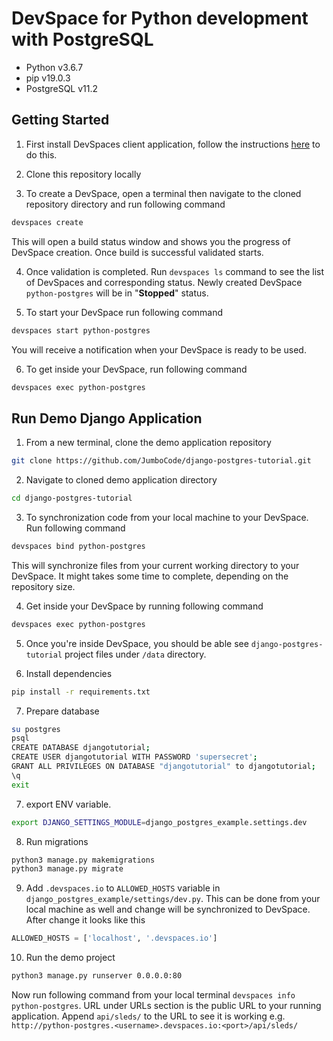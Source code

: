 # DevSpace for Python development with PostgreSQL

* Python v3.6.7
* pip v19.0.3
* PostgreSQL v11.2

## Getting Started

1. First install DevSpaces client application, follow the instructions [here](https://support.devspaces.io/article/22-devspaces-client-installation) to do this.

2. Clone this repository locally

3. To create a DevSpace, open a terminal then navigate to the cloned repository directory and run following command
```bash
devspaces create
```
This will open a build status window and shows you the progress of DevSpace creation. Once build is successful validated starts.

4. Once validation is completed. Run `devspaces ls` command to see the list of DevSpaces and corresponding status. Newly created DevSpace `python-postgres` will be in "**Stopped**" status.

5. To start your DevSpace run following command
```bash
devspaces start python-postgres
```
You will receive a notification when your DevSpace is ready to be used.

6. To get inside your DevSpace, run following command
```bash
devspaces exec python-postgres
```

## Run Demo Django Application

1. From a new terminal, clone the demo application repository
```bash
git clone https://github.com/JumboCode/django-postgres-tutorial.git
```

2. Navigate to cloned demo application directory
```bash
cd django-postgres-tutorial
```

3. To synchronization code from your local machine to your DevSpace. Run following command
```bash
devspaces bind python-postgres
```
This will synchronize files from your current working directory to your DevSpace. It might takes some time to complete, depending on the repository size.

4. Get inside your DevSpace by running following command
```bash
devspaces exec python-postgres
```
5. Once you're inside DevSpace, you should be able see `django-postgres-tutorial` project files under `/data` directory.

6. Install dependencies
```bash
pip install -r requirements.txt
```

7. Prepare database
```bash
su postgres
psql
CREATE DATABASE djangotutorial;
CREATE USER djangotutorial WITH PASSWORD 'supersecret';
GRANT ALL PRIVILEGES ON DATABASE "djangotutorial" to djangotutorial;
\q
exit
```

7. export ENV variable.
```bash
export DJANGO_SETTINGS_MODULE=django_postgres_example.settings.dev
```

8. Run migrations
```bash
python3 manage.py makemigrations
python3 manage.py migrate
```

9. Add `.devspaces.io` to `ALLOWED_HOSTS` variable in `django_postgres_example/settings/dev.py`. This can be done from your local machine as well and change will be synchronized to DevSpace. After change it looks like this
```python
ALLOWED_HOSTS = ['localhost', '.devspaces.io']
```

10. Run the demo project
```bash
python3 manage.py runserver 0.0.0.0:80
```

Now run following command from your local terminal `devspaces info python-postgres`. URL under URLs section is the public URL to your running application. Append `api/sleds/` to the URL to see it is working e.g. `http://python-postgres.<username>.devspaces.io:<port>/api/sleds/`
